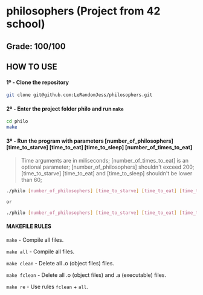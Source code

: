 # philosophers (Project from 42 school)

## Grade: 100/100

## HOW TO USE
#### 1º - Clone the repository
```bash
git clone git@github.com:LeRandomJess/philosophers.git
```
#### 2º - Enter the project folder philo and run `make`
```bash
cd philo
make
```

#### 3º - Run the program with parameters [number_of_philosophers] [time_to_starve] [time_to_eat] [time_to_sleep] [number_of_times_to_eat]
> Time arguments are in miliseconds;
> [number_of_times_to_eat] is an optional parameter;
> [number_of_philosophers] shouldn't exceed 200;
> [time_to_starve] [time_to_eat] and [time_to_sleep] shouldn't be lower than 60;
```bash
./philo [number_of_philosophers] [time_to_starve] [time_to_eat] [time_to_sleep] [number_of_times_to_eat]

or

./philo [number_of_philosophers] [time_to_starve] [time_to_eat] [time_to_sleep]
```

#### MAKEFILE RULES

`make` - Compile all files.

`make all`  - Compile all files.

`make clean`  - Delete all .o (object files) files.

`make fclean`  - Delete all .o (object files) and .a (executable) files.

`make re` - Use rules `fclean` + `all`.

